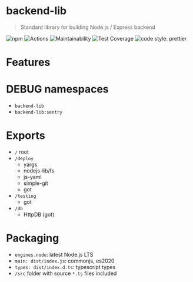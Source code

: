 # backend-lib

> Standard library for building Node.js / Express backend

![npm](https://img.shields.io/npm/v/@naturalcycles/backend-lib/latest.svg)
![Actions](https://github.com/NaturalCycles/backend-lib/workflows/default/badge.svg)
![Maintainability](https://api.codeclimate.com/v1/badges/c7aa5ef93894ec0246c4/maintainability)
![Test Coverage](https://api.codeclimate.com/v1/badges/c7aa5ef93894ec0246c4/test_coverage)
![code style: prettier](https://img.shields.io/badge/code_style-prettier-ff69b4.svg?style=flat-square)

# Features

# DEBUG namespaces

- `backend-lib`
- `backend-lib:sentry`

# Exports

- `/` root
- `/deploy`
  - yargs
  - nodejs-lib/fs
  - js-yaml
  - simple-git
  - got
- `/testing`
  - got
- `/db`
  - HttpDB (got)

# Packaging

- `engines.node`: latest Node.js LTS
- `main: dist/index.js`: commonjs, es2020
- `types: dist/index.d.ts`: typescript types
- `/src` folder with source `*.ts` files included
